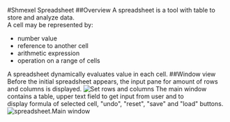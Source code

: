 #Shmexel Spreadsheet
##Overview
A spreadsheet is a tool with table to store and analyze data. \
A cell may be represented by: 
* number value
* reference to another cell
* arithmetic expression
* operation on a range of cells
<!-- end of the list -->
A spreadsheet dynamically evaluates value in each cell. 
##Window view
Before the initial spreadsheet appears, the input pane for amount of rows and columns is displayed.
![Set rows and columns](src/main/resources/markdown/set_row_columns.png)
The main window contains a table, upper text field to get input from user and to \
display formula of selected cell, "undo", "reset", "save" and "load" buttons.  
![spreadsheet.Main window](src/main/resources/markdown/shmexel_main_window.png)






